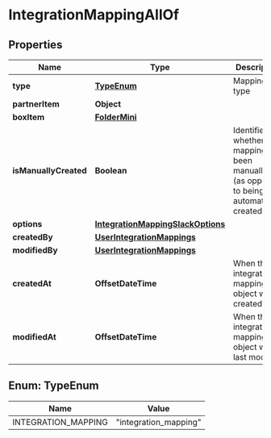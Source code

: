 

# IntegrationMappingAllOf


## Properties

| Name | Type | Description | Notes |
|------------ | ------------- | ------------- | -------------|
|**type** | [**TypeEnum**](#TypeEnum) | Mapping type |  [optional] |
|**partnerItem** | **Object** |  |  [optional] |
|**boxItem** | [**FolderMini**](FolderMini.md) |  |  [optional] |
|**isManuallyCreated** | **Boolean** | Identifies whether the mapping has been manually set (as opposed to being automatically created) |  [optional] |
|**options** | [**IntegrationMappingSlackOptions**](IntegrationMappingSlackOptions.md) |  |  [optional] |
|**createdBy** | [**UserIntegrationMappings**](UserIntegrationMappings.md) |  |  [optional] |
|**modifiedBy** | [**UserIntegrationMappings**](UserIntegrationMappings.md) |  |  [optional] |
|**createdAt** | **OffsetDateTime** | When the integration mapping object was created |  [optional] |
|**modifiedAt** | **OffsetDateTime** | When the integration mapping object was last modified |  [optional] |



## Enum: TypeEnum

| Name | Value |
|---- | -----|
| INTEGRATION_MAPPING | &quot;integration_mapping&quot; |




